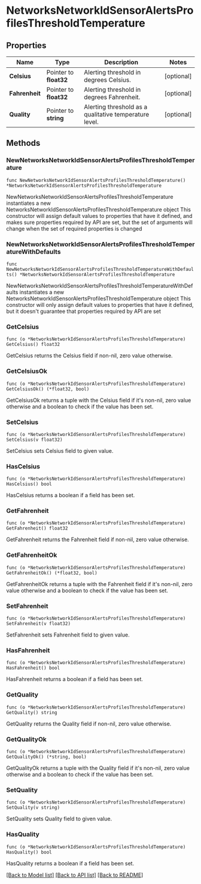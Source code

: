 # NetworksNetworkIdSensorAlertsProfilesThresholdTemperature

## Properties

Name | Type | Description | Notes
------------ | ------------- | ------------- | -------------
**Celsius** | Pointer to **float32** | Alerting threshold in degrees Celsius. | [optional] 
**Fahrenheit** | Pointer to **float32** | Alerting threshold in degrees Fahrenheit. | [optional] 
**Quality** | Pointer to **string** | Alerting threshold as a qualitative temperature level. | [optional] 

## Methods

### NewNetworksNetworkIdSensorAlertsProfilesThresholdTemperature

`func NewNetworksNetworkIdSensorAlertsProfilesThresholdTemperature() *NetworksNetworkIdSensorAlertsProfilesThresholdTemperature`

NewNetworksNetworkIdSensorAlertsProfilesThresholdTemperature instantiates a new NetworksNetworkIdSensorAlertsProfilesThresholdTemperature object
This constructor will assign default values to properties that have it defined,
and makes sure properties required by API are set, but the set of arguments
will change when the set of required properties is changed

### NewNetworksNetworkIdSensorAlertsProfilesThresholdTemperatureWithDefaults

`func NewNetworksNetworkIdSensorAlertsProfilesThresholdTemperatureWithDefaults() *NetworksNetworkIdSensorAlertsProfilesThresholdTemperature`

NewNetworksNetworkIdSensorAlertsProfilesThresholdTemperatureWithDefaults instantiates a new NetworksNetworkIdSensorAlertsProfilesThresholdTemperature object
This constructor will only assign default values to properties that have it defined,
but it doesn't guarantee that properties required by API are set

### GetCelsius

`func (o *NetworksNetworkIdSensorAlertsProfilesThresholdTemperature) GetCelsius() float32`

GetCelsius returns the Celsius field if non-nil, zero value otherwise.

### GetCelsiusOk

`func (o *NetworksNetworkIdSensorAlertsProfilesThresholdTemperature) GetCelsiusOk() (*float32, bool)`

GetCelsiusOk returns a tuple with the Celsius field if it's non-nil, zero value otherwise
and a boolean to check if the value has been set.

### SetCelsius

`func (o *NetworksNetworkIdSensorAlertsProfilesThresholdTemperature) SetCelsius(v float32)`

SetCelsius sets Celsius field to given value.

### HasCelsius

`func (o *NetworksNetworkIdSensorAlertsProfilesThresholdTemperature) HasCelsius() bool`

HasCelsius returns a boolean if a field has been set.

### GetFahrenheit

`func (o *NetworksNetworkIdSensorAlertsProfilesThresholdTemperature) GetFahrenheit() float32`

GetFahrenheit returns the Fahrenheit field if non-nil, zero value otherwise.

### GetFahrenheitOk

`func (o *NetworksNetworkIdSensorAlertsProfilesThresholdTemperature) GetFahrenheitOk() (*float32, bool)`

GetFahrenheitOk returns a tuple with the Fahrenheit field if it's non-nil, zero value otherwise
and a boolean to check if the value has been set.

### SetFahrenheit

`func (o *NetworksNetworkIdSensorAlertsProfilesThresholdTemperature) SetFahrenheit(v float32)`

SetFahrenheit sets Fahrenheit field to given value.

### HasFahrenheit

`func (o *NetworksNetworkIdSensorAlertsProfilesThresholdTemperature) HasFahrenheit() bool`

HasFahrenheit returns a boolean if a field has been set.

### GetQuality

`func (o *NetworksNetworkIdSensorAlertsProfilesThresholdTemperature) GetQuality() string`

GetQuality returns the Quality field if non-nil, zero value otherwise.

### GetQualityOk

`func (o *NetworksNetworkIdSensorAlertsProfilesThresholdTemperature) GetQualityOk() (*string, bool)`

GetQualityOk returns a tuple with the Quality field if it's non-nil, zero value otherwise
and a boolean to check if the value has been set.

### SetQuality

`func (o *NetworksNetworkIdSensorAlertsProfilesThresholdTemperature) SetQuality(v string)`

SetQuality sets Quality field to given value.

### HasQuality

`func (o *NetworksNetworkIdSensorAlertsProfilesThresholdTemperature) HasQuality() bool`

HasQuality returns a boolean if a field has been set.


[[Back to Model list]](../README.md#documentation-for-models) [[Back to API list]](../README.md#documentation-for-api-endpoints) [[Back to README]](../README.md)


